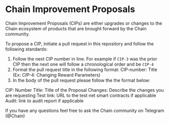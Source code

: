 # Chain Improvement Proposals

Chain Improvement Proposals (CIPs) are either upgrades or changes to the Chain ecosystem of products that are brought forward by the Chain community. 

To propose a CIP, initiate a pull request in this repository and follow the following standards:

1. Follow the next CIP number in line. For example if `CIP-3` was the prior CIP then the next one will follow a chronological order and be `CIP-4`
2. Format the pull request title in the following format: CIP-number: Title (Ex: CIP-4: Changing Reward Parameters)
3. In the body of the pull request please follow the the format below:

CIP: Number 
Title: Title of the Proposal 
Changes:
Describe the changes you are requesting 
Test link: URL to the test net smart contracts if applicable 
Audit: link to audit report if applicable 

If you have any questions feel free to ask the Chain community on Telegram (@Chain)




